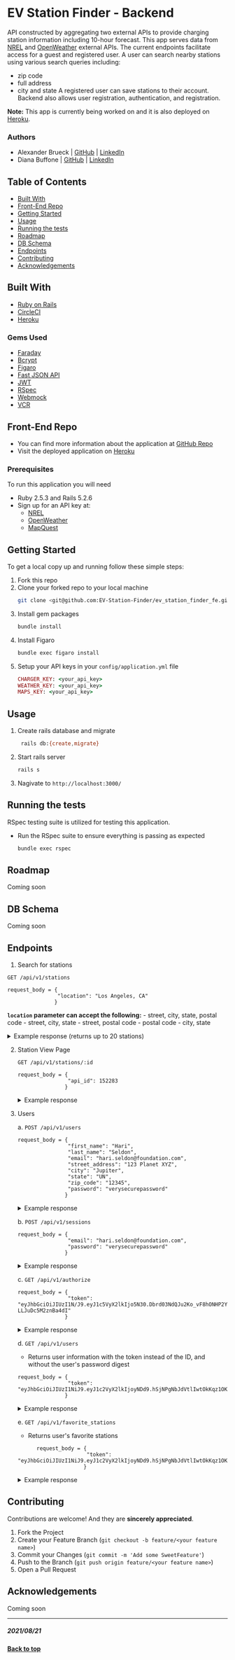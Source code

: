 # EV Station Finder - Backend
API constructed by aggregating two external APIs to provide charging station information including 10-hour forecast.
This app serves data from [NREL](https://developer.nrel.gov/docs/transportation/alt-fuel-stations-v1/) and [OpenWeather](https://openweathermap.org/api) external APIs.
The current endpoints facilitate access for a guest and registered user.
A user can search nearby stations using various search queries including:
  - zip code
  - full address
  - city and state
A registered user can save stations to their account.
Backend also allows user registration, authentication, and registration.

**Note:** This app is currently being worked on and it is also deployed on [Heroku](https://ev-station-finder-backend.herokuapp.com/api/v1/stations?location=los%20angeles,ca).

### Authors
- Alexander Brueck | [GitHub](https://github.com/brueck1988) | [LinkedIn](https://www.linkedin.com/in/brueck1988/)
- Diana Buffone | [GitHub](https://github.com/Diana20920) |
  [LinkedIn](https://www.linkedin.com/in/dianabuffone/)

## Table of Contents
  - [Built With](#built-with)
  - [Front-End Repo](#front-end-repo)
  - [Getting Started](#getting-started)
  - [Usage](#usage)
  - [Running the tests](#running-the-tests)
  - [Roadmap](#roadmap)
  - [DB Schema](#db-schema)
  - [Endpoints](#endpoints)
  - [Contributing](#contributing)
  - [Acknowledgements](#acknowledgements)

## Built With

* [Ruby on Rails](https://rubyonrails.org)
* [CircleCI](https://github.com/circleci/circleci-docs)
* [Heroku](https://www.heroku.com)

### Gems Used
- [Faraday](https://github.com/lostisland/faraday)
- [Bcrypt](https://github.com/bcrypt-ruby/bcrypt-ruby)
- [Figaro](https://github.com/laserlemon/figaro)
- [Fast JSON API](https://github.com/Netflix/fast_jsonapi)
- [JWT](https://github.com/jwt/ruby-jwt)
- [RSpec](https://github.com/rspec/rspec-rails)
- [Webmock](https://github.com/bblimke/webmock)
- [VCR](https://github.com/vcr/vcr)


<!-- ## Service Oriented Architecture Diagram -->
## Front-End Repo

- You can find more information about the application at [GitHub Repo](https://github.com/EV-Station-Finder/ev_station_finder_fe)
- Visit the deployed application on [Heroku](https://ev-station-finder-frontend.herokuapp.com/stations?location=denver,co)

### Prerequisites

To run this application you will need
* Ruby 2.5.3 and Rails 5.2.6
* Sign up for an API key at:
  - [NREL](https://developer.nrel.gov/signup/)  
  - [OpenWeather](https://home.openweathermap.org/users/sign_up)
  - [MapQuest](https://developer.mapquest.com/user/register)

## Getting Started

To get a local copy up and running follow these simple steps:
1. Fork this repo
2. Clone your forked repo to your local machine
   ```sh
   git clone <git@github.com:EV-Station-Finder/ev_station_finder_fe.git>
   ```
3. Install gem packages
   ```sh
   bundle install
   ```
4. Install Figaro
   ```sh
   bundle exec figaro install
   ```
6. Setup your API keys in your `config/application.yml` file
   ```ruby
   CHARGER_KEY: <your_api_key>
   WEATHER_KEY: <your_api_key>
   MAPS_KEY: <your_api_key>
   ```

## Usage
   1. Create rails database and migrate
       ```sh
        rails db:{create,migrate}
       ```
   2. Start rails server
       ```sh
       rails s
       ```
   3. Nagivate to `http://localhost:3000/`

## Running the tests
RSpec testing suite is utilized for testing this application.
- Run the RSpec suite to ensure everything is passing as expected
  ```sh
  bundle exec rspec
  ```

## Roadmap
 Coming soon

 <!-- See the [open issues]() for a list of proposed features (and known issues). -->

## DB Schema
Coming soon

## Endpoints
1. Search for stations

  `GET /api/v1/stations`

  ```
  request_body = {
                  "location": "Los Angeles, CA"
                 }
  ```
  **`location` parameter can accept the following:**
      - street, city, state, postal code
      - street, city, state
      - street, postal code
      - postal code
      - city, state

  <details>
  <summary>Example response (returns up to 20 stations)</summary>

  ```
  {
    "data": [
      {
        "id": null,
        "type": "station",
        "attributes": {
            "api_id": 57896,
            "name": "Aiso Street Parking Garage",
            "distance": 0.17641,
            "status": "Available",
            "hours": "24 hours daily",
            "ev_network": "eVgo Network",
            "street_address": "101 Judge John Aiso St",
            "city": "Los Angeles",
            "state": "CA",
            "zip_code": "90012"
          }
      },
      {
        "id": null,
        "type": "station",
        "attributes": {
            "api_id": 578908,
            "name": "Nissan of Downtown Los Angeles",
            "distance": 2.07951,
            "status": "Available",
            "hours": "Dealership business hours",
            "ev_network": "Non-Networked",
            "street_address": "635 W Washington Blvd",
            "city": "Los Angeles",
            "state": "CA",
            "zip_code": "90015"
          }
        }
    ]
  }
  ```
  </details>


2. Station View Page

    `GET /api/v1/stations/:id`
    ```
    request_body = {
                    "api_id": 152283
                   }
    ```

    <details>
    <summary>Example response </summary>

      ```
        { 
         "data": {
            "id": null,
            "type": "stations", 
            "attributes": {
                           "name": "Some Charger", 
                           "api_id": 152087,
                           "status": "Temporary Closed",
                           "hours": "24hrs",
                           "ev_connector_types": ["CHADEMO", "J1772COMBO"],
                           "ev_network": "Tesla",
                           "street_address": "123 Street Ave",
                           "city": "Denver",
                           "state": "CO",
                           "zip_code": "12345",
                           "accepted_payments": [
                                                  "apple_pay", "credit"
                                                 ],
                           "hourly_weather": [{
                                                "time": "1300",
                                                "temperature": "75",
                                                "conditions": "Sunny",
                                                "icon": "10d"
                                              }] # ... 10 hour forecasts
          }
         }
        }
      ```
    </details>


3. Users

    a. `POST /api/v1/users`
      ```
      request_body = {
                      "first_name": "Hari",
                      "last_name": "Seldon",
                      "email": "hari.seldon@foundation.com",
                      "street_address": "123 Planet XYZ",
                      "city": "Jupiter",
                      "state": "UN",
                      "zip_code": "12345",
                      "password": "verysecurepassword"
                     }
      ```
      <details>
      <summary>Example response </summary>

      ```
        { 
         "data": {
            "token": "eyJhbGciOiJIUzI1N/J9.eyJ1c5VyX2lkIjo5N30.Dbrd03NdQJu2Ko_vF8hONHP2Yk-LLJuDc5M2znBa4dI",
            "type": "user", 
         }
        }
      ```
      </details>

    b. `POST /api/v1/sessions`
      ```
      request_body = {
                      "email": "hari.seldon@foundation.com",
                      "password": "verysecurepassword"
                     }
      ```
      <details>
      <summary>Example response </summary>

      ```
        { 
          "data": {
              "token": "eyJhbGciOiJIUzI1N/J9.eyJ1c5VyX2lkIjo5N30.Dbrd03NdQJu2Ko_vF8hONHP2Yk-LLJuDc5M2znBa4dI",
              "type": "user", 
         }
        }
      ```
      </details>

    c. `GET /api/v1/authorize`
      ```
      request_body = {
                      "token": "eyJhbGciOiJIUzI1N/J9.eyJ1c5VyX2lkIjo5N30.Dbrd03NdQJu2Ko_vF8hONHP2Yk-LLJuDc5M2znBa4dI"
                     }
      ```

      <details>
      <summary>Example response </summary>

      ```
        { 
          "data": {
              "token": "eyJhbGciOiJIUzI1N/J9.eyJ1c5VyX2lkIjo5N30.Dbrd03NdQJu2Ko_vF8hONHP2Yk-LLJuDc5M2znBa4dI",
              "type": "user", 
         }
        }
      ```
      </details>

    d. `GET /api/v1/users`
      - Returns user information with the token instead of the ID, and without the user's password digest

      ```
      request_body = {
                      "token": "eyJhbGciOiJIUzI1NiJ9.eyJ1c2VyX2lkIjoyNDd9.hSjNPgNbJdVtlIwtOkKqz1OKLxdmND1rvVbL5iZ7cxE"
                     }
      ```

      <details>
      <summary>Example response </summary>

      ```
        { 
         "data": {
            "id": null,
            "type": "user", 
            "attributes": {
                "first_name": "Hari",
                "last_name": "Seldon",
                "email": "hari.seldon@foundation.com",
                "street_address": "123 Planet XYZ",
                "city": "Jupiter",
                "state": "UN",
                "zip_code": "12345"
                         }
                      }
                    }
      ```
      </details>

    e. `GET /api/v1/favorite_stations`
      - Returns user's favorite stations
      ```
            request_body = {
                            "token": "eyJhbGciOiJIUzI1NiJ9.eyJ1c2VyX2lkIjoyNDd9.hSjNPgNbJdVtlIwtOkKqz1OKLxdmND1rvVbL5iZ7cxE"
                           }
      ```

      <details>
      <summary>Example response </summary>

      ```
      {
        "data": [
          {
            "id": null,
            "type": "station",
            "attributes": {
                "api_id": 57896,
                "name": "Aiso Street Parking Garage",
                "distance": 0.17641,
                "status": "Available",
                "hours": "24 hours daily",
                "ev_network": "eVgo Network",
                "street_address": "101 Judge John Aiso St",
                "city": "Los Angeles",
                "state": "CA",
                "zip_code": "90012"
              }
          },
          {
            "id": null,
            "type": "station",
            "attributes": {
                "api_id": 578908,
                "name": "Nissan of Downtown Los Angeles",
                "distance": 2.07951,
                "status": "Available",
                "hours": "Dealership business hours",
                "ev_network": "Non-Networked",
                "street_address": "635 W Washington Blvd",
                "city": "Los Angeles",
                "state": "CA",
                "zip_code": "90015"
              }
            }
        ]
      }
      ```
      </details>

## Contributing

   Contributions are welcome! And they are **sincerely appreciated**.

   1. Fork the Project
   2. Create your Feature Branch (`git checkout -b feature/<your feature name>`)
   3. Commit your Changes (`git commit -m 'Add some SweetFeature'`)
   4. Push to the Branch (`git push origin feature/<your feature name>`)
   5. Open a Pull Request

## Acknowledgements
Coming soon

**************************************************************************
##### 2021/08/21
**[Back to top](#table-of-contents)**
